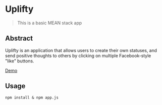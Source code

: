 Uplifty
=====================
> This is a basic MEAN stack app

## Abstract

Uplifty is an application that allows users to create their own statuses, and send positive thoughts to others by clicking on multiple Facebook-style "like" buttons.

[Demo](https://uplifty.herokuapp.com/)

## Usage

`npm install & npm app.js`